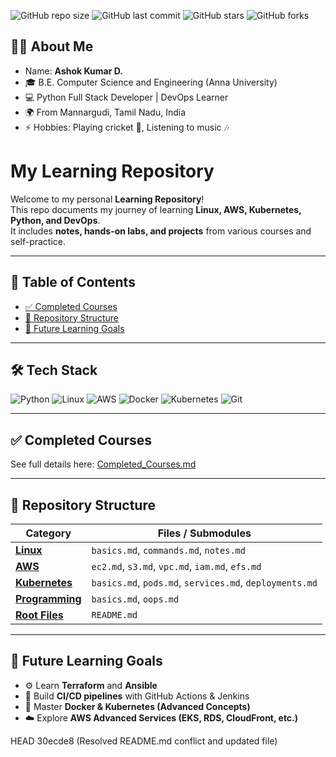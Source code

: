 ![GitHub repo size](https://img.shields.io/github/repo-size/AshokKumar2905/My-learning)
![GitHub last commit](https://img.shields.io/github/last-commit/AshokKumar2905/My-learning)
![GitHub stars](https://img.shields.io/github/stars/AshokKumar2905/My-learning?style=social)
![GitHub forks](https://img.shields.io/github/forks/AshokKumar2905/My-learning?style=social)

## 👨‍💻 About Me
- Name: **Ashok Kumar D.**
- 🎓 B.E. Computer Science and Engineering (Anna University)  
- 💻 Python Full Stack Developer | DevOps Learner  
- 🌍 From Mannargudi, Tamil Nadu, India  
- ⚡ Hobbies: Playing cricket 🏏, Listening to music 🎶

# My Learning Repository

Welcome to my personal **Learning Repository**!  
This repo documents my journey of learning **Linux, AWS, Kubernetes, Python, and DevOps**.  
It includes **notes, hands-on labs, and projects** from various courses and self-practice.

---

## 📑 Table of Contents
- [✅ Completed Courses](Completed_Courses.md)
- [📂 Repository Structure](#-repository-structure)
- [🎯 Future Learning Goals](#-future-learning-goals)

--- 

## 🛠️ Tech Stack
![Python](https://img.shields.io/badge/Python-3776AB?style=for-the-badge&logo=python&logoColor=white)
![Linux](https://img.shields.io/badge/Linux-FCC624?style=for-the-badge&logo=linux&logoColor=black)
![AWS](https://img.shields.io/badge/AWS-232F3E?style=for-the-badge&logo=amazonaws&logoColor=white)
![Docker](https://img.shields.io/badge/Docker-2496ED?style=for-the-badge&logo=docker&logoColor=white)
![Kubernetes](https://img.shields.io/badge/Kubernetes-326CE5?style=for-the-badge&logo=kubernetes&logoColor=white)
![Git](https://img.shields.io/badge/Git-F05032?style=for-the-badge&logo=git&logoColor=white)

--- 

## ✅ Completed Courses
See full details here: [Completed_Courses.md](Completed_Courses.md)

---

## 📂 Repository Structure

| Category      | Files / Submodules                                                                 |
|---------------|------------------------------------------------------------------------------------|
| [**Linux**](Linux/)    | `basics.md`, `commands.md`, `notes.md`                                             |
| [**AWS**](AWS/)       | `ec2.md`, `s3.md`, `vpc.md`, `iam.md`, `efs.md`                                    |
| [**Kubernetes**](Kubernetes/)| `basics.md`, `pods.md`, `services.md`, `deployments.md`                            |
| [**Programming**](Programming/)| `basics.md`, `oops.md`                                                            |
| [**Root Files**](README.md/)| `README.md`                                                                        |


---

## 🎯 Future Learning Goals
- ⚙️ Learn **Terraform** and **Ansible**  
- 🚀 Build **CI/CD pipelines** with GitHub Actions & Jenkins  
- 🐳 Master **Docker & Kubernetes (Advanced Concepts)**  
- ☁️ Explore **AWS Advanced Services (EKS, RDS, CloudFront, etc.)**
  
HEAD
30ecde8 (Resolved README.md conflict and updated file)
